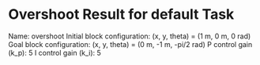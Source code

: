 # Overshoot Result for default Task

Name: overshoot
Initial block configuration: (x, y, theta) = (1 m, 0 m, 0 rad)
Goal block configuration: (x, y, theta) = (0 m, -1 m, -pi/2 rad)
P control gain (k_p): 5
I control gain (k_i): 5
